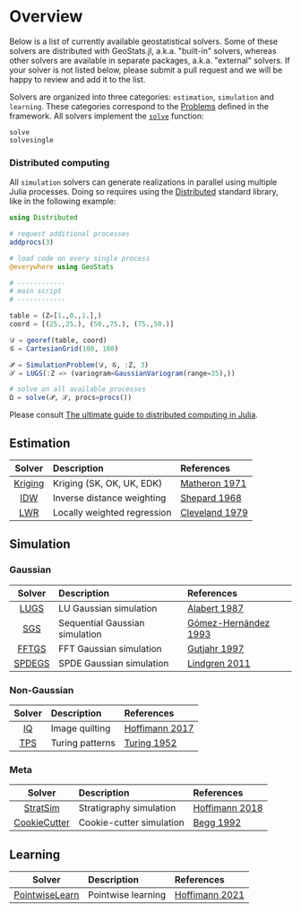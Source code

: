 # Overview

Below is a list of currently available geostatistical solvers.
Some of these solvers are distributed with GeoStats.jl, a.k.a.
"built-in" solvers, whereas other solvers are available in
separate packages, a.k.a. "external" solvers. If your solver
is not listed below, please submit a pull request and we will
be happy to review and add it to the list.

Solvers are organized into three categories: `estimation`, `simulation`
and `learning`. These categories correspond to the [Problems](../problems.md)
defined in the framework. All solvers implement the [`solve`](@ref) function:

```@docs
solve
solvesingle
```

### Distributed computing

All `simulation` solvers can generate realizations in parallel
using multiple Julia processes. Doing so requires using the
[Distributed](https://docs.julialang.org/en/v1/stdlib/Distributed/)
standard library, like in the following example:

```julia
using Distributed

# request additional processes
addprocs(3)

# load code on every single process
@everywhere using GeoStats

# ------------
# main script
# ------------

table = (Z=[1.,0.,1.],)
coord = [(25.,25.), (50.,75.), (75.,50.)]

𝒟 = georef(table, coord)
𝒢 = CartesianGrid(100, 100)

𝒫 = SimulationProblem(𝒟, 𝒢, :Z, 3)
𝒮 = LUGS(:Z => (variogram=GaussianVariogram(range=35),))

# solve on all available processes
Ω = solve(𝒫, 𝒮, procs=procs())
```

Please consult
[The ultimate guide to distributed computing in Julia](https://github.com/Arpeggeo/julia-distributed-computing/tree/master).

## Estimation

| Solver | Description | References |
|:------:|:------------|:-----------|
| [Kriging](https://github.com/JuliaEarth/GeoStatsSolvers.jl) | Kriging (SK, OK, UK, EDK) | [Matheron 1971](https://books.google.com/books/about/The_Theory_of_Regionalized_Variables_and.html?id=TGhGAAAAYAAJ) |
| [IDW](https://github.com/JuliaEarth/GeoStatsSolvers.jl) | Inverse distance weighting | [Shepard 1968](https://dl.acm.org/citation.cfm?id=810616) |
| [LWR](https://github.com/JuliaEarth/GeoStatsSolvers.jl) | Locally weighted regression | [Cleveland 1979](https://www.jstor.org/stable/2286407) |

## Simulation

### Gaussian

| Solver | Description | References |
|:------:|:------------|:-----------|
| [LUGS](https://github.com/JuliaEarth/GeoStatsSolvers.jl) | LU Gaussian simulation | [Alabert 1987](https://link.springer.com/article/10.1007/BF00897191) |
| [SGS](https://github.com/JuliaEarth/GeoStatsSolvers.jl) | Sequential Gaussian simulation | [Gómez-Hernández 1993](https://link.springer.com/chapter/10.1007/978-94-011-1739-5_8) |
| [FFTGS](https://github.com/JuliaEarth/GeoStatsSolvers.jl) | FFT Gaussian simulation | [Gutjahr 1997](https://link.springer.com/article/10.1007/BF02769641) |
| [SPDEGS](https://github.com/JuliaEarth/GeoStatsSolvers.jl) | SPDE Gaussian simulation | [Lindgren 2011](https://rss.onlinelibrary.wiley.com/doi/10.1111/j.1467-9868.2011.00777.x) |

### Non-Gaussian

| Solver | Description | References |
|:------:|:------------|:-----------|
| [IQ](https://github.com/JuliaEarth/ImageQuilting.jl) | Image quilting | [Hoffimann 2017](https://www.sciencedirect.com/science/article/pii/S0098300417301139) |
| [TPS](https://github.com/JuliaEarth/TuringPatterns.jl) | Turing patterns | [Turing 1952](https://royalsocietypublishing.org/doi/pdf/10.1098/rstb.1952.0012) |

### Meta

| Solver | Description | References |
|:------:|:------------|:-----------|
| [StratSim](https://github.com/JuliaEarth/StratiGraphics.jl) | Stratigraphy simulation | [Hoffimann 2018](https://searchworks.stanford.edu/view/12746435) |
| [CookieCutter](https://github.com/JuliaEarth/GeoStatsSolvers.jl) | Cookie-cutter simulation | [Begg 1992](https://www.onepetro.org/conference-paper/SPE-24698-MS) |

## Learning

| Solver | Description | References |
|:------:|:------------|:-----------|
| [PointwiseLearn](https://github.com/JuliaEarth/GeoStatsSolvers.jl) | Pointwise learning | [Hoffimann 2021](https://www.frontiersin.org/articles/10.3389/fams.2021.689393/full) |
